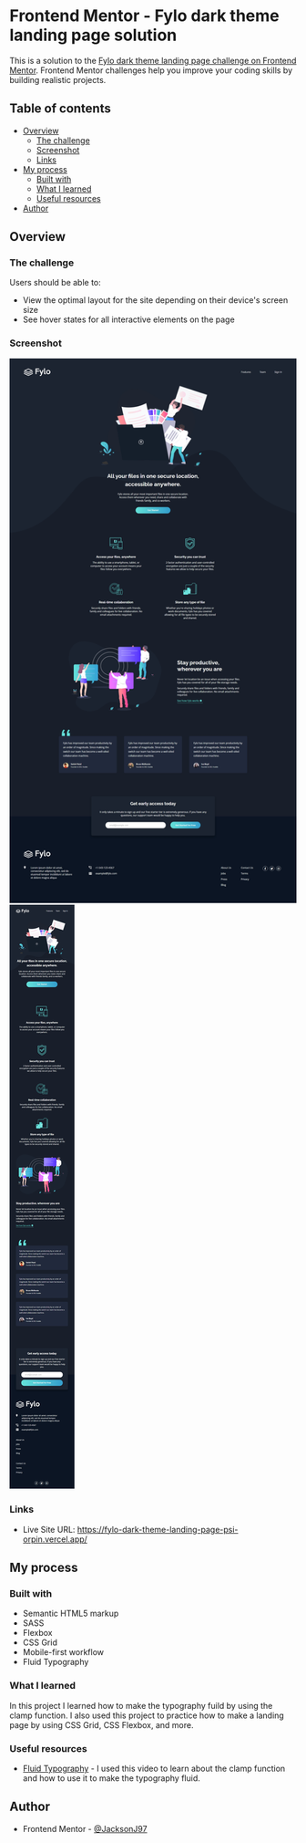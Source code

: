 # Frontend Mentor - Fylo dark theme landing page solution

This is a solution to the [Fylo dark theme landing page challenge on Frontend Mentor](https://www.frontendmentor.io/challenges/fylo-dark-theme-landing-page-5ca5f2d21e82137ec91a50fd). Frontend Mentor challenges help you improve your coding skills by building realistic projects.

## Table of contents

- [Overview](#overview)
  - [The challenge](#the-challenge)
  - [Screenshot](#screenshot)
  - [Links](#links)
- [My process](#my-process)
  - [Built with](#built-with)
  - [What I learned](#what-i-learned)
  - [Useful resources](#useful-resources)
- [Author](#author)

## Overview

### The challenge

Users should be able to:

- View the optimal layout for the site depending on their device's screen size
- See hover states for all interactive elements on the page

### Screenshot

![Desktop view](./design/final-desktop.jpg)
![Mobile view](./design/final-mobile.jpg)

### Links

- Live Site URL: https://fylo-dark-theme-landing-page-psi-orpin.vercel.app/

## My process

### Built with

- Semantic HTML5 markup
- SASS
- Flexbox
- CSS Grid
- Mobile-first workflow
- Fluid Typography

### What I learned

In this project I learned how to make the typography fuild by using the clamp function. I also used this project to practice how to make a landing page by using CSS Grid, CSS Flexbox, and more.

### Useful resources

- [Fluid Typography](https://youtu.be/dg488RrpNTc) - I used this video to learn about the clamp function and how to use it to make the typography fluid.

## Author

- Frontend Mentor - [@JacksonJ97](https://www.frontendmentor.io/profile/JacksonJ97)
